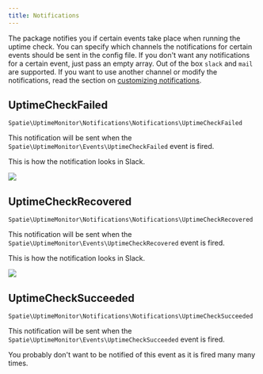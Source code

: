 ```yaml
---
title: Notifications
---
```


The package notifies you if certain events take place when running the uptime check. You can specify which channels the notifications for certain events should be sent in the config file. If you don't want any notifications for a certain event, just pass an empty array. Out of the box `slack` and `mail` are supported. If you want to use another channel or modify the notifications, read the section on [customizing notifications](https://docs.spatie.be/laravel-uptime-monitor/v1/advanced-usage/customizing-notifications).

## UptimeCheckFailed

`Spatie\UptimeMonitor\Notifications\Notifications\UptimeCheckFailed`

This notification will be sent when the `Spatie\UptimeMonitor\Events\UptimeCheckFailed` event is fired.

This is how the notification looks in Slack.

<img src="/images/uptime-monitor/monitor-failed.jpg" />

## UptimeCheckRecovered

`Spatie\UptimeMonitor\Notifications\Notifications\UptimeCheckRecovered`

This notification will be sent when the `Spatie\UptimeMonitor\Events\UptimeCheckRecovered` event is fired.

This is how the notification looks in Slack.

<img src="/images/uptime-monitor/monitor-recovered.jpg" />

## UptimeCheckSucceeded

`Spatie\UptimeMonitor\Notifications\Notifications\UptimeCheckSucceeded`

This notification will be sent when the `Spatie\UptimeMonitor\Events\UptimeCheckSucceeded` event is fired.

You probably don't want to be notified of this event as it is fired many many times. 
